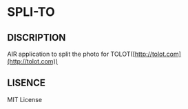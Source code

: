 SPLI-TO
=======

DISCRIPTION
-------
AIR application to split the photo for TOLOT([http://tolot.com](http://tolot.com))

LISENCE
-------
MIT License
